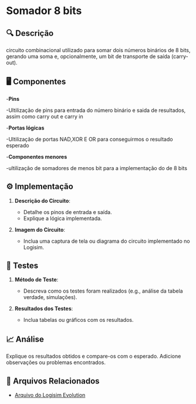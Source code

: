 # Somador 8 bits

## 🔍 Descrição

circuito combinacional utilizado para somar dois números binários de 8 bits, gerando uma soma e, opcionalmente, um bit de transporte de saída (carry-out).

## 🖥️ Componentes

-**Pins**

   -Ultilização de pins para entrada do número binário e saida de resultados, assim como carry out e carry in 
   
-**Portas lógicas**

   -Ultilização de portas NAD,XOR E OR para conseguirmos o resultado esperado
   
-**Componentes menores**

   -ultilização de somadores de menos bit para a implementação do de 8 bits

## ⚙️ Implementação

1. **Descrição do Circuito**:

   - Detalhe os pinos de entrada e saída.
   - Explique a lógica implementada.

2. **Imagem do Circuito**:
   - Inclua uma captura de tela ou diagrama do circuito implementado no Logisim.

## 🔬 Testes

1. **Método de Teste**:

   - Descreva como os testes foram realizados (e.g., análise da tabela verdade, simulações).

2. **Resultados dos Testes**:
   - Inclua tabelas ou gráficos com os resultados.

## 📈 Análise

Explique os resultados obtidos e compare-os com o esperado. Adicione observações ou problemas encontrados.

## 📂 Arquivos Relacionados

- [Arquivo do Logisim Evolution](../src/somador-8-bits.circ)
